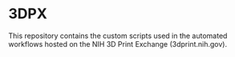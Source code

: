 # 3DPX
This repository contains the custom scripts used in the automated workflows hosted on the NIH 3D Print Exchange (3dprint.nih.gov).
